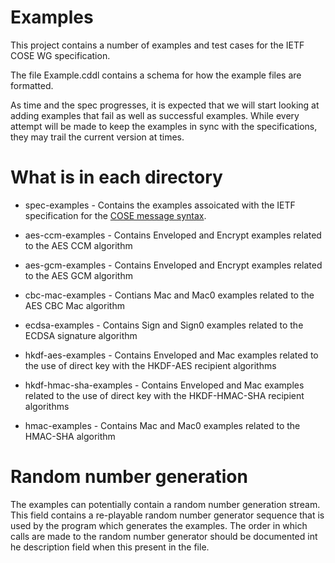 # Examples

This project contains a number of examples and test cases for the IETF COSE WG specification.


The file Example.cddl contains a schema for how the example files are formatted.  

As time and the spec progresses, it is expected that we will start looking at adding examples that fail as well as successful examples.  While every attempt will be made to keep the examples in sync with the specifications, they may trail the current version at times.

# What is in each directory

* spec-examples - Contains the examples assoicated with the IETF specification for the [COSE message syntax](https://tools.ietf.org/html/draft-ietf-cose-msg).

* aes-ccm-examples - Contains Enveloped and Encrypt examples related to the AES CCM algorithm

* aes-gcm-examples - Contains Enveloped and Encrypt examples related to the AES GCM algorithm

* cbc-mac-examples - Contians Mac and Mac0 examples related to the AES CBC Mac algorithm

* ecdsa-examples - Contains Sign and Sign0 examples related to the ECDSA signature algorithm

* hkdf-aes-examples - Contains Enveloped and Mac examples related to the use of direct key with the HKDF-AES recipient algorithms

* hkdf-hmac-sha-examples - Contains Enveloped and Mac examples related to the use of direct key with the HKDF-HMAC-SHA recipient algorithms

* hmac-examples - Contains Mac and Mac0 examples related to the HMAC-SHA algorithm


# Random number generation

The examples can potentially contain a random number generation stream.  This field contains a re-playable random number generator sequence that is used by the program which generates the examples.  The order in which calls are made to the random number generator should be documented int he description field when this present in the file.
